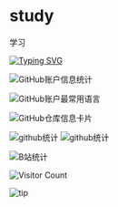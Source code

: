 # study
学习

[![Typing SVG](https://readme-typing-svg.demolab.com/?lines=First+line+of+text;Second+line+of+text)](https://git.io/typing-svg)

![GitHub账户信息统计](https://github-stats.ubrong.com/api?username=liuhuiwuwenhui&show_icons=true&theme=tokyonight)

![GitHub账户最常用语言](https://github-stats.ubrong.com/api/top-langs/?username=liuhuiwuwenhui&layout=compact&theme=tokyonight)

![GitHub仓库信息卡片](https://github-stats.ubrong.com/api/pin/?username=liuhuiwuwenhui&repo=study&theme=dark)

![github统计](https://stats.justsong.cn/api/github?username=liuhuiwuwenhui&theme=dark)
![github统计](https://stats.justsong.cn/api/github?username=liuhuiwuwenhui&theme=dark&lang=zh-CN)

![B站统计](https://stats.justsong.cn/api/bilibili/?id=1770566488&theme=dark)

![Visitor Count](https://profile-counter.glitch.me/{liuhuiwuwenhui}/count.svg) 

![tip](https://badgen.net/badge/java/1.8/green?icon=packagephobia)
